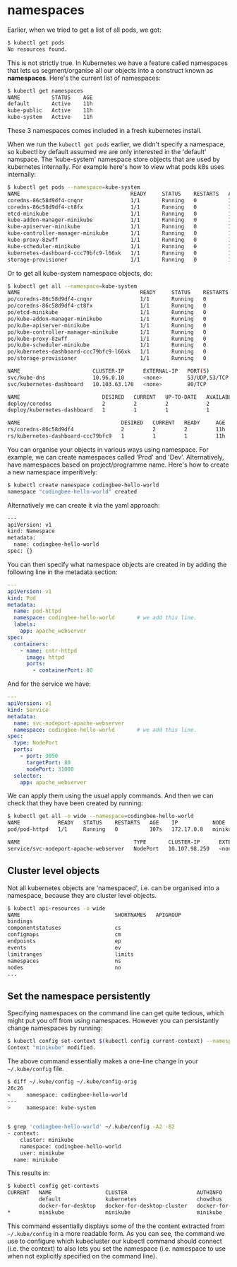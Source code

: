 # namespaces

Earlier, when we tried to get a list of all pods, we got:

```bash
$ kubectl get pods
No resources found.
```

This is not strictly true. In Kubernetes we have a feature called namespaces that lets us segment/organise all our objects into a construct known as **namespaces**. Here's the current list of namespaces:

```bash
$ kubectl get namespaces
NAME          STATUS    AGE
default       Active    11h
kube-public   Active    11h
kube-system   Active    11h
```

These 3 namespaces comes included in a fresh kubernetes install.

When we run the `kubectl get pods` earlier, we didn't specify a namespace, so kubectl by default assumed we are only interested in the 'default' namspace. The 'kube-system' namespace store objects that are used by kubernetes internally. For example here's how to view what pods k8s uses internally:

```bash
$ kubectl get pods --namespace=kube-system
NAME                                   READY     STATUS    RESTARTS   AGE
coredns-86c58d9df4-cnqnr               1/1       Running   0          11h
coredns-86c58d9df4-ct8fx               1/1       Running   0          11h
etcd-minikube                          1/1       Running   0          11h
kube-addon-manager-minikube            1/1       Running   0          11h
kube-apiserver-minikube                1/1       Running   0          11h
kube-controller-manager-minikube       1/1       Running   0          11h
kube-proxy-8zwff                       1/1       Running   0          11h
kube-scheduler-minikube                1/1       Running   0          11h
kubernetes-dashboard-ccc79bfc9-l66xk   1/1       Running   0          11h
storage-provisioner                    1/1       Running   0          11h
```

Or to get all kube-system namespace objects, do:

```bash
$ kubectl get all --namespace=kube-system
NAME                                      READY     STATUS    RESTARTS   AGE
po/coredns-86c58d9df4-cnqnr               1/1       Running   0          11h
po/coredns-86c58d9df4-ct8fx               1/1       Running   0          11h
po/etcd-minikube                          1/1       Running   0          11h
po/kube-addon-manager-minikube            1/1       Running   0          11h
po/kube-apiserver-minikube                1/1       Running   0          11h
po/kube-controller-manager-minikube       1/1       Running   0          11h
po/kube-proxy-8zwff                       1/1       Running   0          11h
po/kube-scheduler-minikube                1/1       Running   0          11h
po/kubernetes-dashboard-ccc79bfc9-l66xk   1/1       Running   0          11h
po/storage-provisioner                    1/1       Running   0          11h

NAME                       CLUSTER-IP      EXTERNAL-IP   PORT(S)         AGE
svc/kube-dns               10.96.0.10      <none>        53/UDP,53/TCP   11h
svc/kubernetes-dashboard   10.103.63.176   <none>        80/TCP          11h

NAME                          DESIRED   CURRENT   UP-TO-DATE   AVAILABLE   AGE
deploy/coredns                2         2         2            2           11h
deploy/kubernetes-dashboard   1         1         1            1           11h

NAME                                DESIRED   CURRENT   READY     AGE
rs/coredns-86c58d9df4               2         2         2         11h
rs/kubernetes-dashboard-ccc79bfc9   1         1         1         11h
```

You can organise your objects in various ways using namespace. For example, we can create namespaces called 'Prod' and 'Dev'. Alternatively, have namespaces based on project/programme name. Here's how to create a new namespace imperitively:

```bash
$ kubectl create namespace codingbee-hello-world
namespace "codingbee-hello-world" created
```

Alternatively we can create it via the yaml approach:

```bash
---
apiVersion: v1
kind: Namespace
metadata:
  name: codingbee-hello-world
spec: {}
```


You can then specify what namespace objects are created in by adding the following line in the metadata section:

```yaml
---
apiVersion: v1
kind: Pod
metadata:
  name: pod-httpd
  namespace: codingbee-hello-world       # we add this line.
  labels:
    app: apache_webserver
spec:
  containers:
    - name: cntr-httpd
      image: httpd
      ports:
        - containerPort: 80
```

And for the service we have:

```yaml
---
apiVersion: v1
kind: Service
metadata:
  name: svc-nodeport-apache-webserver
  namespace: codingbee-hello-world       # we add this line.
spec:
  type: NodePort
  ports:
    - port: 3050
      targetPort: 80
      nodePort: 31000
  selector:
    app: apache_webserver
```

We can apply them using the usual apply commands. And then we can check that they have been created by running:

```bash
$ kubectl get all -o wide --namespace=codingbee-hello-world
NAME            READY   STATUS    RESTARTS   AGE    IP           NODE       NOMINATED NODE   READINESS GATES
pod/pod-httpd   1/1     Running   0          107s   172.17.0.8   minikube   <none>           <none>

NAME                                    TYPE       CLUSTER-IP      EXTERNAL-IP   PORT(S)          AGE   SELECTOR
service/svc-nodeport-apache-webserver   NodePort   10.107.98.250   <none>        3050:31000/TCP   62s   app=apache_webserver
```

## Cluster level objects

Not all kubernetes objects are 'namespaced', i.e. can be organised into a namespace, because they are cluster level objects.

```bash
$ kubectl api-resources -o wide
NAME                              SHORTNAMES   APIGROUP                       NAMESPACED   KIND                             VERBS
bindings                                                                      true         Binding                          [create]
componentstatuses                 cs                                          false        ComponentStatus                  [get list]
configmaps                        cm                                          true         ConfigMap                        [create delete deletecollection get list patch update watch]
endpoints                         ep                                          true         Endpoints                        [create delete deletecollection get list patch update watch]
events                            ev                                          true         Event                            [create delete deletecollection get list patch update watch]
limitranges                       limits                                      true         LimitRange                       [create delete deletecollection get list patch update watch]
namespaces                        ns                                          false        Namespace                        [create delete get list patch update watch]
nodes                             no                                          false        Node                             [create delete deletecollection get list patch update watch]
...
```

## Set the namespace persistently
Specifying namespaces on the command line can get quite tedious, which might put you off from using namespaces. However you can persistantly change namespaces by running:

```bash
$ kubectl config set-context $(kubectl config current-context) --namespace=codingbee-hello-world
Context "minikube" modified.
```

The above command essentially makes a one-line change in your `~/.kube/config` file. 

```bash
$ diff ~/.kube/config ~/.kube/config-orig
26c26
<     namespace: codingbee-hello-world
---
>     namespace: kube-system


$ grep 'codingbee-hello-world' ~/.kube/config -A2 -B2
- context:
    cluster: minikube
    namespace: codingbee-hello-world
    user: minikube
  name: minikube
```

This results in:

```bash
$ kubectl config get-contexts
CURRENT   NAME                 CLUSTER                      AUTHINFO             NAMESPACE
          default              kubernetes                   chowdhus
          docker-for-desktop   docker-for-desktop-cluster   docker-for-desktop
*         minikube             minikube                     minikube             codingbee-hello-world
```

This command essentially displays some of the the content extracted from `~/.kube/config` in a more readable form. As you can see, the command we use to configure which kubecluster our kubectl command should connect (i.e. the context) to also lets you set the namespace (i.e. namespace to use when not explicitly specified on the command line).



